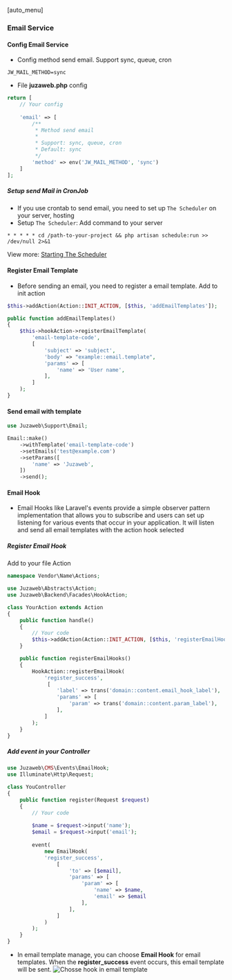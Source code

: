 [auto_menu]

### Email Service

#### Config Email Service
- Config method send email. Support sync, queue, cron
```dotenv
JW_MAIL_METHOD=sync
```

- File **juzaweb.php** config
```php
return [
    // Your config
    
    'email' => [
        /**
         * Method send email
         *
         * Support: sync, queue, cron
         * Default: sync
         */
        'method' => env('JW_MAIL_METHOD', 'sync')
    ]
];
```

##### Setup send Mail in CronJob
- If you use crontab to send email, you need to set up ``The Scheduler`` on your server, hosting
- Setup ``The Scheduler``: Add command to your server
```
* * * * * cd /path-to-your-project && php artisan schedule:run >> /dev/null 2>&1
```
View more: [Starting The Scheduler](https://laravel.com/docs/9.x/scheduling#introduction)

#### Register Email Template
- Before sending an email, you need to register a email template. Add to init action
```php
$this->addAction(Action::INIT_ACTION, [$this, 'addEmailTemplates']);
```

```php
public function addEmailTemplates()
{
    $this->hookAction->registerEmailTemplate(
        'email-template-code',
        [
            'subject' => 'subject',
            'body' => "example::email.template",
            'params' => [
                'name' => 'User name',
            ],
        ]
    );
}
```

#### Send email with template
```php
use Juzaweb\Support\Email;

Email::make()
    ->withTemplate('email-template-code')
    ->setEmails('test@example.com')
    ->setParams([
        'name' => 'Juzaweb',
    ])
    ->send();
```

#### Email Hook
- Email Hooks like Laravel's events provide a simple observer pattern implementation that allows you to subscribe and users can set up listening for various events that occur in your application. It will listen and send all email templates with the action hook selected

##### Register Email Hook

Add to your file Action
```php
namespace Vendor\Name\Actions;

use Juzaweb\Abstracts\Action;
use Juzaweb\Backend\Facades\HookAction;

class YourAction extends Action
{
    public function handle()
    {
        // Your code
        $this->addAction(Action::INIT_ACTION, [$this, 'registerEmailHooks']);
    }

    public function registerEmailHooks()
    {
        HookAction::registerEmailHook(
            'register_success',
             [
                'label' => trans('domain::content.email_hook_label'),
                'params' => [
                    'param' => trans('domain::content.param_label'),       
                ],
            ]
        );
    }
}    
```

##### Add event in your Controller
```php
use Juzaweb\CMS\Events\EmailHook;
use Illuminate\Http\Request;

class YouController
{
    public function register(Request $request)
    {
        // Your code
        
        $name = $request->input('name');
        $email = $request->input('email');
        
        event(
            new EmailHook(
            'register_success',
                [
                    'to' => [$email],
                    'params' => [
                        'param' => [
                            'name' => $name,
                            'email' => $email
                        ],
                    ],
                ]
            )
        );
    }
}
```

- In email template manage, you can choose **Email Hook** for email templates. When the **register_success** event occurs, this email template will be sent.
![Chosse hook in email template](https://i.imgur.com/1Pr8kwI.gif)
